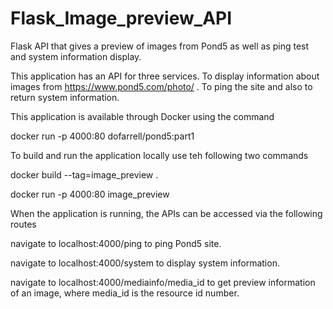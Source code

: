 # Flask_Image_preview_API
Flask API that gives a preview of images from Pond5 as well as ping test and system information display.

This application has an API for three services. To display information about images from https://www.pond5.com/photo/ .
To ping the site and also to return system information.


This application is available through Docker using the command

  docker run -p 4000:80 dofarrell/pond5:part1

To build and run the application locally use teh following two commands

  docker build --tag=image_preview .

  docker run -p 4000:80 image_preview


When the application is running, the APIs can be accessed via the following routes

  navigate to localhost:4000/ping to ping Pond5 site.

  navigate to localhost:4000/system to display system information.

  navigate to localhost:4000/mediainfo/media_id to get preview information of an image, where media_id is the resource id number.
